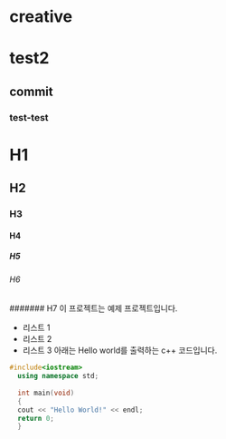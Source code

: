 # creative
# test2
## commit
### test-test

# H1
## H2
### H3
#### H4
##### H5
###### H6
####### H7
이 프로젝트는 예제 프로젝트입니다.

- 리스트 1
- 리스트 2
- 리스트 3
아래는 Hello world를 출력하는 c++ 코드입니다.

```cpp
#include<iostream>
  using namespace std;
  
  int main(void)
  {
  cout << "Hello World!" << endl;
  return 0;
  }
